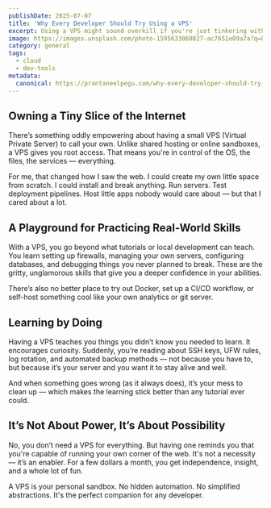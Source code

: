 ```yaml
---
publishDate: 2025-07-07
title: 'Why Every Developer Should Try Using a VPS'
excerpt: Using a VPS might sound overkill if you're just tinkering with projects — but it opens up a world of learning and possibilities. Here’s why having your own virtual playground is worth it.
image: https://images.unsplash.com/photo-1595633060827-ac7651e89a7a?q=80&w=1738&auto=format&fit=crop&ixlib=rb-4.1.0&ixid=M3wxMjA3fDB8MHxwaG90by1wYWdlfHx8fGVufDB8fHx8fA%3D%3D
category: general
tags:
  - cloud
  - dev-tools
metadata:
  canonical: https://prantaneelpegu.com/why-every-developer-should-try-using-a-vps
---
```


## Owning a Tiny Slice of the Internet

There’s something oddly empowering about having a small VPS (Virtual Private Server) to call your own. Unlike shared hosting or online sandboxes, a VPS gives you root access. That means you're in control of the OS, the files, the services — everything.

For me, that changed how I saw the web. I could create my own little space from scratch. I could install and break anything. Run servers. Test deployment pipelines. Host little apps nobody would care about — but that I cared about a lot.

## A Playground for Practicing Real-World Skills

With a VPS, you go beyond what tutorials or local development can teach. You learn setting up firewalls, managing your own servers, configuring databases, and debugging things you never planned to break. These are the gritty, unglamorous skills that give you a deeper confidence in your abilities.

There’s also no better place to try out Docker, set up a CI/CD workflow, or self-host something cool like your own analytics or git server.

## Learning by Doing

Having a VPS teaches you things you didn’t know you needed to learn. It encourages curiosity. Suddenly, you’re reading about SSH keys, UFW rules, log rotation, and automated backup methods — not because you have to, but because it’s your server and you want it to stay alive and well.

And when something goes wrong (as it always does), it’s your mess to clean up — which makes the learning stick better than any tutorial ever could.

## It’s Not About Power, It’s About Possibility

No, you don’t need a VPS for everything. But having one reminds you that you're capable of running your own corner of the web. It's not a necessity — it’s an enabler. For a few dollars a month, you get independence, insight, and a whole lot of fun.

A VPS is your personal sandbox. No hidden automation. No simplified abstractions. It's the perfect companion for any developer.
